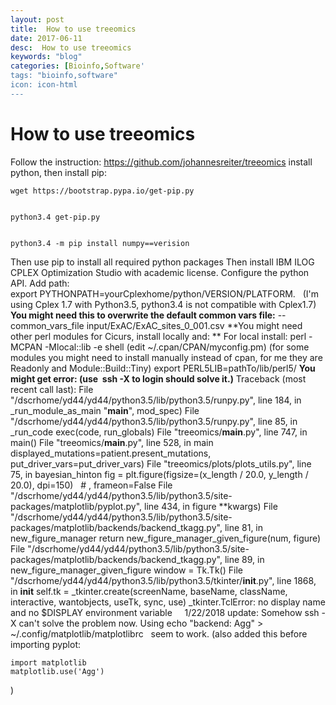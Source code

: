 ```yaml
---
layout: post
title:  How to use treeomics
date: 2017-06-11
desc:  How to use treeomics
keywords: "blog"
categories: [Bioinfo,Software'
tags: "bioinfo,software"
icon: icon-html
---
```


# How to use treeomics

Follow the instruction: https://github.com/johannesreiter/treeomics install python, then install pip: 
    
    
    wget https://bootstrap.pypa.io/get-pip.py
    
    
    python3.4 get-pip.py
    
    
    python3.4 -m pip install numpy==verision

Then use pip to install all required python packages Then install IBM ILOG CPLEX Optimization Studio with academic license. Configure the python API. Add path: export PYTHONPATH=yourCplexhome/python/VERSION/PLATFORM.   (I'm using Cplex 1.7 with Python3.5, python3.4 is not compatible with Cplex1.7)   **You might need this to overwrite the default common vars file:** \--common_vars_file input/ExAC/ExAC_sites_0_001.csv **You might need other perl modules for Cicurs, install locally and: ** For local install: perl -MCPAN -Mlocal::lib -e shell (edit ~/.cpan/CPAN/myconfig.pm) (for some modules you might need to install manually instead of cpan, for me they are Readonly and Module::Build::Tiny) export PERL5LIB=pathTo/lib/perl5/ **You might get error: (use  ssh -X to login should solve it.)** Traceback (most recent call last): File "/dscrhome/yd44/yd44/python3.5/lib/python3.5/runpy.py", line 184, in _run_module_as_main "__main__", mod_spec) File "/dscrhome/yd44/yd44/python3.5/lib/python3.5/runpy.py", line 85, in _run_code exec(code, run_globals) File "treeomics/__main__.py", line 747, in <module> main() File "treeomics/__main__.py", line 528, in main displayed_mutations=patient.present_mutations, put_driver_vars=put_driver_vars) File "treeomics/plots/plots_utils.py", line 75, in bayesian_hinton fig = plt.figure(figsize=(x_length / 20.0, y_length / 20.0), dpi=150)   # , frameon=False File "/dscrhome/yd44/yd44/python3.5/lib/python3.5/site-packages/matplotlib/pyplot.py", line 434, in figure **kwargs) File "/dscrhome/yd44/yd44/python3.5/lib/python3.5/site-packages/matplotlib/backends/backend_tkagg.py", line 81, in new_figure_manager return new_figure_manager_given_figure(num, figure) File "/dscrhome/yd44/yd44/python3.5/lib/python3.5/site-packages/matplotlib/backends/backend_tkagg.py", line 89, in new_figure_manager_given_figure window = Tk.Tk() File "/dscrhome/yd44/yd44/python3.5/lib/python3.5/tkinter/__init__.py", line 1868, in __init__ self.tk = _tkinter.create(screenName, baseName, className, interactive, wantobjects, useTk, sync, use) _tkinter.TclError: no display name and no $DISPLAY environment variable     1/22/2018 update: Somehow ssh -X can't solve the problem now. Using echo "backend: Agg" > ~/.config/matplotlib/matplotlibrc   seem to work. (also added this before importing pyplot: 
    
    
    import matplotlib
    matplotlib.use('Agg')

)
